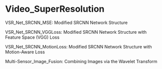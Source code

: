 # Video_SuperResolution

VSR_Net_SRCNN_MSE: Modified SRCNN Network Structure

VSR_Net_SRCNN_VGGLoss: Modified SRCNN Network Structure with Feature Space (VGG) Loss

VSR_Net_SRCNN_MotionLoss: Modified SRCNN Network Structure with Motion-Aware Loss

Multi-Sensor_Image_Fusion: Combining Images via the Wavelet Transform 
